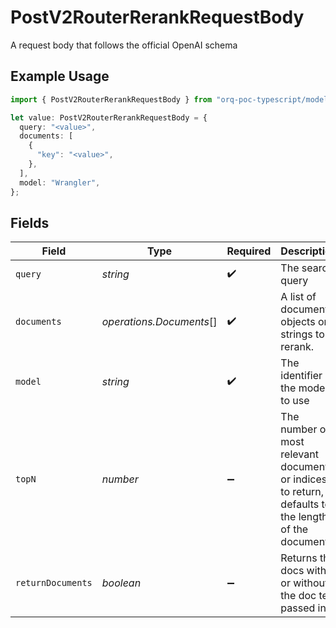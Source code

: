 # PostV2RouterRerankRequestBody

A request body that follows the official OpenAI schema

## Example Usage

```typescript
import { PostV2RouterRerankRequestBody } from "orq-poc-typescript/models/operations";

let value: PostV2RouterRerankRequestBody = {
  query: "<value>",
  documents: [
    {
      "key": "<value>",
    },
  ],
  model: "Wrangler",
};
```

## Fields

| Field                                                                                               | Type                                                                                                | Required                                                                                            | Description                                                                                         |
| --------------------------------------------------------------------------------------------------- | --------------------------------------------------------------------------------------------------- | --------------------------------------------------------------------------------------------------- | --------------------------------------------------------------------------------------------------- |
| `query`                                                                                             | *string*                                                                                            | :heavy_check_mark:                                                                                  | The search query                                                                                    |
| `documents`                                                                                         | *operations.Documents*[]                                                                            | :heavy_check_mark:                                                                                  | A list of document objects or strings to rerank.                                                    |
| `model`                                                                                             | *string*                                                                                            | :heavy_check_mark:                                                                                  | The identifier of the model to use                                                                  |
| `topN`                                                                                              | *number*                                                                                            | :heavy_minus_sign:                                                                                  | The number of most relevant documents or indices to return, defaults to the length of the documents |
| `returnDocuments`                                                                                   | *boolean*                                                                                           | :heavy_minus_sign:                                                                                  | Returns the docs with or without the doc text passed in                                             |